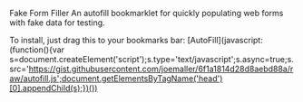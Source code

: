Fake Form Filler
An autofill bookmarklet for quickly populating web forms with fake data for testing. 

To install, just drag this to your bookmarks bar: [AutoFill](javascript:(function(){var s=document.createElement('script');s.type='text/javascript';s.async=true;s.src='https://gist.githubusercontent.com/joemaller/6f1a1814d28d8aebd88a/raw/autofill.js';document.getElementsByTagName('head')[0].appendChild(s);})())
>>>>>>> 
